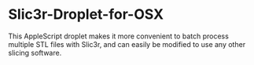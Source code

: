 Slic3r-Droplet-for-OSX
======================

This AppleScript droplet makes it more convenient to batch process multiple STL files with Slic3r, and can easily be modified to use any other slicing software.
